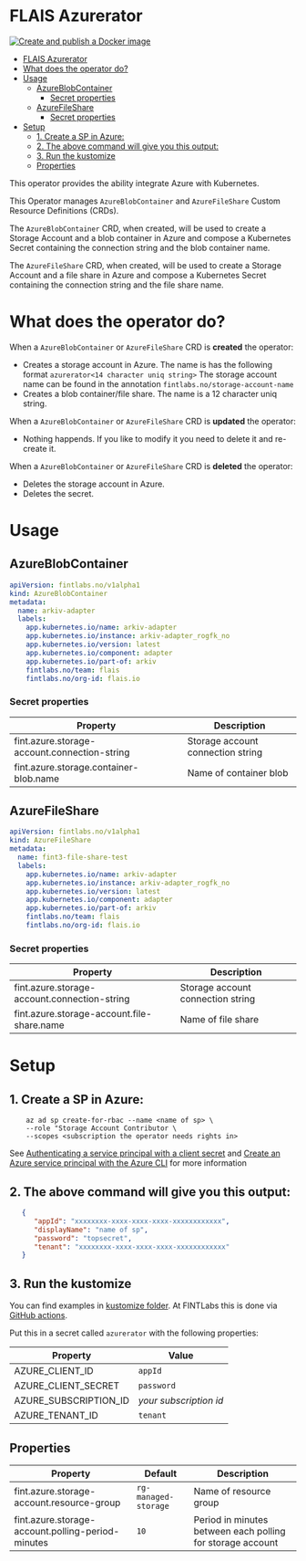 # FLAIS Azurerator
[![Create and publish a Docker image](https://github.com/FINTLabs/azurerator/actions/workflows/build-and-deploy.yaml/badge.svg)](https://github.com/FINTLabs/azurerator/actions/workflows/build-and-deploy.yaml)

<!-- TOC -->
* [FLAIS Azurerator](#flais-azurerator)
* [What does the operator do?](#what-does-the-operator-do)
* [Usage](#usage)
  * [AzureBlobContainer](#azureblobcontainer)
    * [Secret properties](#secret-properties)
  * [AzureFileShare](#azurefileshare)
    * [Secret properties](#secret-properties)
* [Setup](#setup)
  * [1. Create a SP in Azure:](#1-create-a-sp-in-azure-)
  * [2. The above command will give you this output:](#2-the-above-command-will-give-you-this-output-)
  * [3. Run the kustomize](#3-run-the-kustomize)
  * [Properties](#properties)
<!-- TOC -->

This operator provides the ability integrate Azure with Kubernetes.

This Operator manages `AzureBlobContainer` and `AzureFileShare` Custom Resource Definitions (CRDs).

The `AzureBlobContainer` CRD, when created, will be used to create a Storage Account and a blob container in Azure
and compose a Kubernetes Secret containing the connection string and the blob container name.

The `AzureFileShare` CRD, when created, will be used to create a Storage Account and a file share in Azure
and compose a Kubernetes Secret containing the connection string and the file share name.

# What does the operator do?

When a `AzureBlobContainer` or `AzureFileShare` CRD is **created** the operator:

- Creates a storage account in Azure. The name is has the following format `azurerator<14 character uniq string>`
  The storage account name can be found in the annotation `fintlabs.no/storage-account-name`
- Creates a blob container/file share. The name is a 12 character uniq string.

When a `AzureBlobContainer` or `AzureFileShare` CRD is **updated** the operator:

- Nothing happends. If you like to modify it you need to delete it and re-create it.

When a `AzureBlobContainer` or `AzureFileShare` CRD is **deleted** the operator:

- Deletes the storage account in Azure.
- Deletes the secret.

# Usage

## AzureBlobContainer

```yaml
apiVersion: fintlabs.no/v1alpha1
kind: AzureBlobContainer
metadata:
  name: arkiv-adapter
  labels:
    app.kubernetes.io/name: arkiv-adapter
    app.kubernetes.io/instance: arkiv-adapter_rogfk_no
    app.kubernetes.io/version: latest
    app.kubernetes.io/component: adapter
    app.kubernetes.io/part-of: arkiv
    fintlabs.no/team: flais
    fintlabs.no/org-id: flais.io
```

### Secret properties

| Property                                     | Description                       |
|----------------------------------------------|-----------------------------------|
| fint.azure.storage-account.connection-string | Storage account connection string |
| fint.azure.storage.container-blob.name       | Name of container blob            |

## AzureFileShare

```yaml
apiVersion: fintlabs.no/v1alpha1
kind: AzureFileShare
metadata:
  name: fint3-file-share-test
  labels:
    app.kubernetes.io/name: arkiv-adapter
    app.kubernetes.io/instance: arkiv-adapter_rogfk_no
    app.kubernetes.io/version: latest
    app.kubernetes.io/component: adapter
    app.kubernetes.io/part-of: arkiv
    fintlabs.no/team: flais
    fintlabs.no/org-id: flais.io
```

### Secret properties

| Property                                     | Description                       |
|----------------------------------------------|-----------------------------------|
| fint.azure.storage-account.connection-string | Storage account connection string |
| fint.azure.storage-account.file-share.name   | Name of file share                |

# Setup

## 1. Create a SP in Azure:

````shell
    az ad sp create-for-rbac --name <name of sp> \                                                                                                                                                                
    --role "Storage Account Contributor \
    --scopes <subscription the operator needs rights in>
````
See [Authenticating a service principal with a client secret](https://github.com/Azure/azure-sdk-for-java/wiki/Azure-Identity-Examples#authenticating-a-service-principal-with-a-client-secret)
and [Create an Azure service principal with the Azure CLI](https://learn.microsoft.com/en-us/cli/azure/create-an-azure-service-principal-azure-cli)
for more information 

## 2. The above command will give you this output:
````json
   {
      "appId": "xxxxxxxx-xxxx-xxxx-xxxx-xxxxxxxxxxxx",
      "displayName": "name of sp",
      "password": "topsecret",
      "tenant": "xxxxxxxx-xxxx-xxxx-xxxx-xxxxxxxxxxxx"
   }
````

## 3. Run the kustomize 
You can find examples in [kustomize folder](kustomize). 
At FINTLabs this is done via [GitHub actions](.github/workflows).

Put this in a secret called `azurerator` with the following properties:

| Property              | Value                  |
|-----------------------|------------------------|
| AZURE_CLIENT_ID       | `appId`                |
| AZURE_CLIENT_SECRET   | `password`             |
| AZURE_SUBSCRIPTION_ID | _your subscription id_ |
| AZURE_TENANT_ID       | `tenant`               |

## Properties

| Property                                          | Default              | Description                                                |
|---------------------------------------------------|----------------------|------------------------------------------------------------|
| fint.azure.storage-account.resource-group         | `rg-managed-storage` | Name of resource group                                     |
| fint.azure.storage-account.polling-period-minutes | `10`                 | Period in minutes between each polling for storage account |
